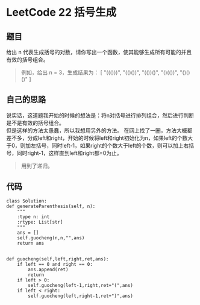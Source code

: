 ﻿# LeetCode 22 括号生成 #
## 题目 ##
给出 n 代表生成括号的对数，请你写出一个函数，使其能够生成所有可能的并且有效的括号组合。  
> 例如，给出 n = 3，生成结果为：
> [
>   "((()))",
>   "(()())",
>   "(())()",
>   "()(())",
>   "()()()"
> ]

## 自己的思路 ##
说实话，这道题我开始的时候的想法是：将n对括号进行排列组合，然后进行判断是不是有效的括号组合。  
但是这样的方法太愚蠢，所以我想用另外的方法。
在网上找了一圈，方法大概都差不多，分成left和right，开始的时候将left和right初始化为n，如果left的个数大于0，则加左括号，同时left-1，如果right的个数大于left的个数，则可以加上右括号，同时right-1，这样直到left和right都=0为止。  
> 用到了递归。

## 代码 ##

    class Solution:
    def generateParenthesis(self, n):
        """
        :type n: int
        :rtype: List[str]
        """
        ans = []
        self.guocheng(n,n,"",ans)
        return ans


    def guocheng(self,left,right,ret,ans):
        if left == 0 and right == 0:
            ans.append(ret)
            return
        if left > 0:
            self.guocheng(left-1,right,ret+"(",ans)
        if left < right:
            self.guocheng(left,right-1,ret+")",ans)